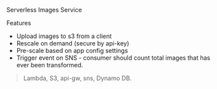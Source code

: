 Serverless Images Service

Features

* Upload images to s3 from a client
* Rescale on demand (secure by api-key)
* Pre-scale based on app config settings
* Trigger event on SNS - consumer should count total images that has ever been transformed.  

> Lambda, S3, api-gw, sns, Dynamo DB.
